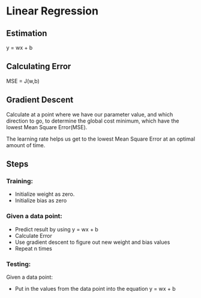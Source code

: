 # Linear Regression

## Estimation

y = wx + b

## Calculating Error

MSE = J(w,b) 

## Gradient Descent

Calculate at a point where we have our parameter value, and which direction to go, to determine the global cost minimum, which have the lowest Mean Square Error(MSE).

The learning rate helps us get to the lowest Mean Square Error at an optimal amount of time.

## Steps

### Training:
<ul>
    <li>Initialize weight as zero.</li>
    <li>Initialize bias as zero</li>
</ul>

### Given a data point:
<ul>
    <li>Predict result by using y = wx + b</li>
    <li>Calculate Error</li>
    <li>Use gradient descent to figure out new weight and bias values</li>
    <li>Repeat n times</li>
</ul>

### Testing:
Given a data point:
<ul>
    <li>Put in the values from the data point into the equation y = wx + b</li>
</ul>

